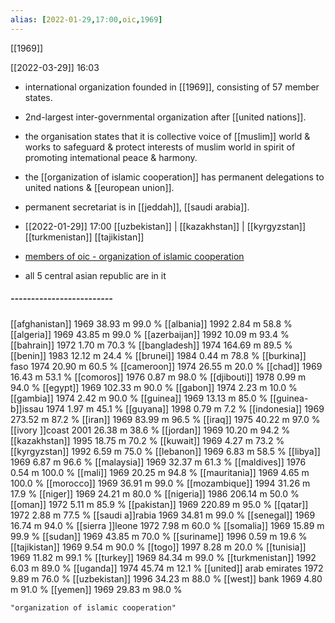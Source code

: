 ```yaml
---
alias: [2022-01-29,17:00,oic,1969]
---
```

[[1969]]

[[2022-03-29]] 16:03
- international organization founded in [[1969]], consisting of 57 member states.
- 2nd-largest inter-governmental organization after [[united nations]].
- the organisation states that it is collective voice of [[muslim]] world & works to safeguard & protect interests of muslim world in spirit of promoting intemational peace & harmony.
- the [[organization of islamic cooperation]] has permanent delegations to united nations & [[european union]].
- permanent secretariat is in [[jeddah]], [[saudi arabia]].

- [[2022-01-29]] 17:00 [[uzbekistan]] | [[kazakhstan]] | [[kyrgyzstan]] [[turkmenistan]] [[tajikistan]]
- [members of oic - organization of islamic cooperation](https://www.worlddata.info/alliances/oic-islamic-cooperation.php)

- all 5 central asian republic are in it
##### -------------------------
[[afghanistan]]	1969	38.93 m	99.0 %
[[albania]]	1992	2.84 m	58.8 %
[[algeria]]	1969	43.85 m	99.0 %
[[azerbaijan]]	1992	10.09 m	93.4 %
[[bahrain]]	1972	1.70 m	70.3 %
[[bangladesh]]	1974	164.69 m	89.5 %
[[benin]]	1983	12.12 m	24.4 %
[[brunei]]	1984	0.44 m	78.8 %
[[burkina]] faso	1974	20.90 m	60.5 %
[[cameroon]]	1974	26.55 m	20.0 %
[[chad]]	1969	16.43 m	53.1 %
[[comoros]]	1976	0.87 m	98.0 %
[[djibouti]]	1978	0.99 m	94.0 %
[[egypt]]	1969	102.33 m	90.0 %
[[gabon]]	1974	2.23 m	10.0 %
[[gambia]]	1974	2.42 m	90.0 %
[[guinea]]	1969	13.13 m	85.0 %
[[guinea-b]]issau	1974	1.97 m	45.1 %
[[guyana]]	1998	0.79 m	7.2 %
[[indonesia]]	1969	273.52 m	87.2 %
[[iran]]	1969	83.99 m	96.5 %
[[iraq]]	1975	40.22 m	97.0 %
[[ivory ]]coast	2001	26.38 m	38.6 %
[[jordan]]	1969	10.20 m	94.2 %
[[kazakhstan]]	1995	18.75 m	70.2 %
[[kuwait]]	1969	4.27 m	73.2 %
[[kyrgyzstan]]	1992	6.59 m	75.0 %
[[lebanon]]	1969	6.83 m	58.5 %
[[libya]]	1969	6.87 m	96.6 %
[[malaysia]]	1969	32.37 m	61.3 %
[[maldives]]	1976	0.54 m	100.0 %
[[mali]]	1969	20.25 m	94.8 %
[[mauritania]]	1969	4.65 m	100.0 %
[[morocco]]	1969	36.91 m	99.0 %
[[mozambique]]	1994	31.26 m	17.9 %
[[niger]]	1969	24.21 m	80.0 %
[[nigeria]]	1986	206.14 m	50.0 %
[[oman]]	1972	5.11 m	85.9 %
[[pakistan]]	1969	220.89 m	95.0 %
[[qatar]]	1972	2.88 m	77.5 %
[[saudi a]]rabia	1969	34.81 m	99.0 %
[[senegal]]	1969	16.74 m	94.0 %
[[sierra ]]leone	1972	7.98 m	60.0 %
[[somalia]]	1969	15.89 m	99.9 %
[[sudan]]	1969	43.85 m	70.0 %
[[suriname]]	1996	0.59 m	19.6 %
[[tajikistan]]	1969	9.54 m	90.0 %
[[togo]]	1997	8.28 m	20.0 %
[[tunisia]]	1969	11.82 m	99.1 %
[[turkey]]	1969	84.34 m	99.0 %
[[turkmenistan]]	1992	6.03 m	89.0 %
[[uganda]]	1974	45.74 m	12.1 %
[[united]] arab emirates	1972	9.89 m	76.0 %
[[uzbekistan]]	1996	34.23 m	88.0 %
[[west]] bank	1969	4.80 m	91.0 %
[[yemen]]	1969	29.83 m	98.0 %
```query
"organization of islamic cooperation"
```